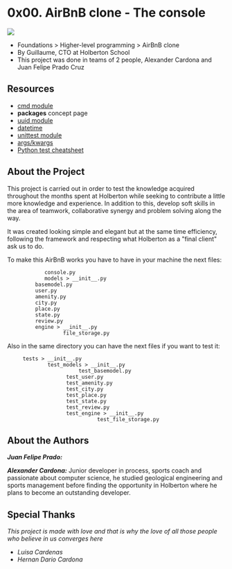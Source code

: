 # 0x00. AirBnB clone - The console
![](https://revistasumma.com/wp-content/uploads/2019/10/airbnb-678x381.png)

- Foundations > Higher-level programming > AirBnB clone
- By Guillaume, CTO at Holberton School
- This project was done in teams of 2 people, Alexander Cardona and Juan Felipe Prado Cruz

## Resources


-   [cmd module](https://intranet.hbtn.io/rltoken/Fx9HXIjmGzbmET4ylYg2Rw "cmd module")
-   **packages**  concept page
-   [uuid module](https://intranet.hbtn.io/rltoken/eaQ6aELbdqb0WmPddhD00g "uuid module")
-   [datetime](https://intranet.hbtn.io/rltoken/_ySDcgtfrwLkTyQzYHTH0Q "datetime")
-   [unittest module](https://intranet.hbtn.io/rltoken/QX7d4D__xhOJIGIWZBp39g "unittest module")
-   [args/kwargs](https://intranet.hbtn.io/rltoken/jQd3P_uSO0FeU6jlN-z5mg "args/kwargs")
-   [Python test cheatsheet](https://intranet.hbtn.io/rltoken/WPlydsqB0PG0uVcixemv9A "Python test cheatsheet")

## **About the Project**

This project is carried out in order to test the knowledge acquired throughout the months spent at Holberton while seeking to contribute a little more knowledge and experience. In addition to this, develop soft skills in the area of   teamwork, collaborative synergy and problem solving along the way.

It was created looking simple and elegant but at the same time efficiency, following the framework and respecting what Holberton as a "final client" ask us to do.

To make this AirBnB works you have to have in your machine the next files:

                console.py
                models > __init__.py
			 basemodel.py
			 user.py
			 amenity.py
			 city.py
			 place.py
			 state.py
			 review.py
			 engine > __init__.py
			          file_storage.py
                

Also in the same directory you can have the next files if you want to test it:
                
		 tests > __init__.py
		         test_models > __init__.py
			               test_basemodel.py
				       test_user.py
				       test_amenity.py
				       test_city.py
				       test_place.py
				       test_state.py
				       test_review.py
				       test_engine > __init__.py
				       		     test_file_storage.py

## **About the Authors**

**_Juan Felipe Prado:_**


**_Alexander Cardona:_**
Junior developer in process, sports coach and passionate about computer science, he studied geological engineering and sports management before finding the opportunity in Holberton where he plans to become an outstanding developer.
## **Special Thanks**

_This project is made with love and that is why the love of all those people who believe in us converges here_

-   _Luisa Cardenas_
-   _Hernan Dario Cardona_
